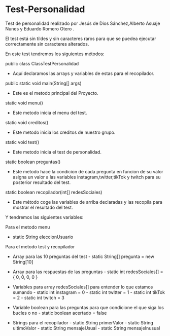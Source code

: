 # Test-Personalidad
Test de personalidad realizado por Jesús de Dios Sánchez,Alberto Asuaje Nunes y Eduardo Romero Otero .

El test está sin tildes y sin caracteres raros para que se puedea ejecutar correctamente sin caracteres alterados.

En este test tendremos los siguientes métodos:

public class ClassTestPersonalidad 
- Aquí declaramos las arrays y variables de estas para el recopilador.

public static void main(String[] args) 
- Este es el metodo principal del Proyecto.

static void menu()
- Este metodo inicia el menu del test.

static void creditos()
- Este metodo inicia los creditos de nuestro grupo.

static void test()
- Este metodo inicia el test de personalidad.

static boolean preguntas()
- Este metodo hace la condicion de cada pregunta en funcion de su valor asigna un valor a las variables instagram,twitter,tikTok y twitch para su posterior 
resultado del test.

static boolean recopilador(int[] redesSociales)
- Este método coge las variables de arriba declaradas y las recopila para mostrar el resultado del test.

Y tendremos las siguientes variables:

Para el metodo menu
- static String eleccionUsuario
		
Para el metodo test y recopilador
		
- Array para las 10 preguntas del test
		- static String[] pregunta = new String[10]
	
- Array para las respuestas de las preguntas 
		- static int redesSociales[] = { 0, 0, 0, 0 }
	
- Variables para array redesSociales[] para entender lo que estamos sumando
		- static int instagram = 0
		- static int twitter = 1
		- static int tikTok = 2
		- static int twitch = 3
	
	
- Variable boolean para las preguntas para que condicione el que siga los bucles o no
		- static boolean acertado = false
		
- Strings para el recopilador
		- static String primerValor
		- static String ultimoValor
		- static String mensajeUsual
		- static String mensajeInusual
